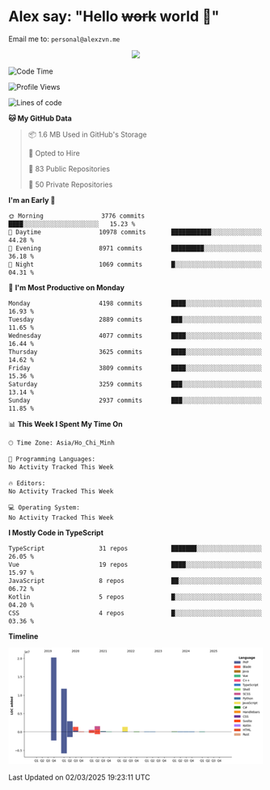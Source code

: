 # Alex say: "Hello ~~work~~ world 🐾"
Email me to: `personal@alexzvn.me`


<p align=center>
  <a href="https://skillicons.dev">
    <img src="https://skillicons.dev/icons?i=ts,js,php,nodejs,bun,vue,nuxt,react,svelte,tauri,laravel,rust,mongodb,docker,electron,redis,rabbitmq,tailwind,git,cloudflare,elysia,mysql,nginx,rollupjs,sentry,ubuntu,yarn,html,css,vite" />
  </a>
</p>

<!--START_SECTION:waka-->
![Code Time](http://img.shields.io/badge/Code%20Time-1%2C066%20hrs%2055%20mins-blue)

![Profile Views](http://img.shields.io/badge/Profile%20Views-1-blue)

![Lines of code](https://img.shields.io/badge/From%20Hello%20World%20I%27ve%20Written-40.7%20million%20lines%20of%20code-blue)

**🐱 My GitHub Data** 

> 📦 1.6 MB Used in GitHub's Storage 
 > 
> 💼 Opted to Hire
 > 
> 📜 83 Public Repositories 
 > 
> 🔑 50 Private Repositories 
 > 
**I'm an Early 🐤** 

```text
🌞 Morning                3776 commits        ████░░░░░░░░░░░░░░░░░░░░░   15.23 % 
🌆 Daytime                10978 commits       ███████████░░░░░░░░░░░░░░   44.28 % 
🌃 Evening                8971 commits        █████████░░░░░░░░░░░░░░░░   36.18 % 
🌙 Night                  1069 commits        █░░░░░░░░░░░░░░░░░░░░░░░░   04.31 % 
```
📅 **I'm Most Productive on Monday** 

```text
Monday                   4198 commits        ████░░░░░░░░░░░░░░░░░░░░░   16.93 % 
Tuesday                  2889 commits        ███░░░░░░░░░░░░░░░░░░░░░░   11.65 % 
Wednesday                4077 commits        ████░░░░░░░░░░░░░░░░░░░░░   16.44 % 
Thursday                 3625 commits        ████░░░░░░░░░░░░░░░░░░░░░   14.62 % 
Friday                   3809 commits        ████░░░░░░░░░░░░░░░░░░░░░   15.36 % 
Saturday                 3259 commits        ███░░░░░░░░░░░░░░░░░░░░░░   13.14 % 
Sunday                   2937 commits        ███░░░░░░░░░░░░░░░░░░░░░░   11.85 % 
```


📊 **This Week I Spent My Time On** 

```text
🕑︎ Time Zone: Asia/Ho_Chi_Minh

💬 Programming Languages: 
No Activity Tracked This Week

🔥 Editors: 
No Activity Tracked This Week

💻 Operating System: 
No Activity Tracked This Week
```

**I Mostly Code in TypeScript** 

```text
TypeScript               31 repos            ███████░░░░░░░░░░░░░░░░░░   26.05 % 
Vue                      19 repos            ████░░░░░░░░░░░░░░░░░░░░░   15.97 % 
JavaScript               8 repos             ██░░░░░░░░░░░░░░░░░░░░░░░   06.72 % 
Kotlin                   5 repos             █░░░░░░░░░░░░░░░░░░░░░░░░   04.20 % 
CSS                      4 repos             █░░░░░░░░░░░░░░░░░░░░░░░░   03.36 % 
```



**Timeline**

![Lines of Code chart](https://raw.githubusercontent.com/alexzvn/alexzvn/main/assets/bar_graph.png)


 Last Updated on 02/03/2025 19:23:11 UTC
<!--END_SECTION:waka-->
